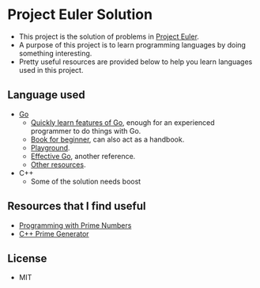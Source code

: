 # Project Euler Solution
* This project is the solution of problems in [Project Euler](https://projecteuler.net/).
* A purpose of this project is to learn programming languages by doing something interesting.
* Pretty useful resources are provided below to help you learn languages used in this project.

## Language used
* [Go](https://golang.org/)
    * [Quickly learn features of Go](https://learnxinyminutes.com/docs/go/), enough for an experienced programmer to do things with Go.
    * [Book for beginner](https://www.golang-book.com/books/intro), can also act as a handbook.
    * [Playground](https://tour.golang.org/welcome/1).
    * [Effective Go](https://golang.org/doc/effective_go.html), another reference.
    * [Other resources](https://github.com/dariubs/GoBooks).
* C++
    * Some of the solution needs boost

## Resources that I find useful
* [Programming with Prime Numbers](https://programmingpraxis.files.wordpress.com/2012/09/primenumbers.pdf)
* [C++ Prime Generator](http://primesieve.org/segmented_sieve.html)

## License
* MIT